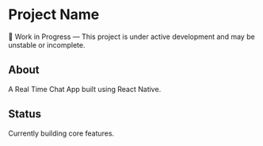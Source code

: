 # Project Name

🚧 Work in Progress — This project is under active development and may be unstable or incomplete.

## About

A Real Time Chat App built using React Native.

## Status

Currently building core features.
